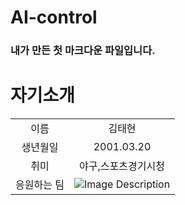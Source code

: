 # AI-control

### 내가 만든 첫 마크다운 파일입니다.

# 자기소개

|  |  |
| :--: | :--: |
| 이름 | 김태현 |
| 생년월일  | 2001.03.20 |
| 취미 | 야구,스포츠경기시청 |
| 응원하는 팀 | ![Image Description](https://search.naver.com/search.naver?sm=tab_hty.top&where=image&query=%EC%97%94%EC%94%A8%EB%8B%A4%EC%9D%B4%EB%85%B8%EC%8A%A4&oquery=%EC%B0%BD%EC%9B%90%EC%97%94%EC%94%A8%ED%8C%8C%ED%81%AC&tqi=hzX1Qwprvmsssj5rIeCssssstaG-334309#)
